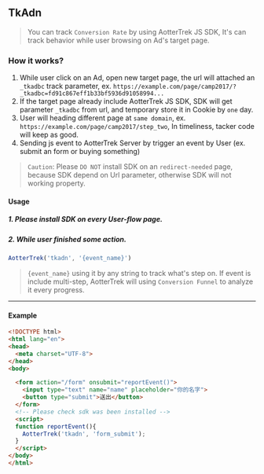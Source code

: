 ## TkAdn

> You can track `Conversion Rate` by using AotterTrek JS SDK, It's can track behavior while user browsing on Ad's target page.

### How it works?

1. While user click on an Ad, open new target page, the url will attached an `_tkadbc` track parameter, ex. `https://example.com/page/camp2017/?_tkadbc=fd91c867eff1b33bf5936d91058994...`
2. If the target page already include AotterTrek JS SDK, SDK will get parameter `_tkadbc` from url, and temporary store it in Cookie by `one` day.
3. User will heading different page at `same domain`, ex. `https://example.com/page/camp2017/step_two`, In timeliness, tacker code will keep as good.
4. Sending js event to AotterTrek Server by trigger an event by User (ex. submit an form or buying something)

> `Caution`: Please `DO NOT` install SDK on an `redirect-needed` page, because SDK depend on Url parameter, otherwise SDK will not working property.


#### Usage

##### 1. Please install SDK on every User-flow page.
##### 2. While user finished some action.
```js
AotterTrek('tkadn', '{event_name}')
```

> `{event_name}`  using it by any string to track what's step on. If event is include multi-step, AotterTrek will using `Conversion Funnel` to analyze it every progress.

---

#### Example
```html
<!DOCTYPE html>
<html lang="en">
<head>
  <meta charset="UTF-8">
</head>
<body>

  <form action="/form" onsubmit="reportEvent()">
    <input type="text" name="name" placeholder="你的名字">
    <button type="submit">送出</button>
  </form>
  <!-- Please check sdk was been installed -->
  <script>
  function reportEvent(){
    AotterTrek('tkadn', 'form_submit');
  }
  </script>
</body>
</html>
```
